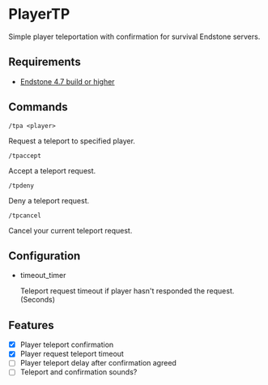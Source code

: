 # PlayerTP

Simple player teleportation with confirmation for survival Endstone servers.

## Requirements
- [Endstone 4.7 build or higher](https://github.com/EndstoneMC/endstone)

## Commands
`/tpa <player>`

Request a teleport to specified player.

`/tpaccept`

Accept a teleport request.

`/tpdeny`

Deny a teleport request.

`/tpcancel`

Cancel your current teleport request.

## Configuration

- timeout_timer
  
  Teleport request timeout if player hasn't responded the request. (Seconds)

## Features
- [x] Player teleport confirmation
- [x] Player request teleport timeout
- [ ] Player teleport delay after confirmation agreed
- [ ] Teleport and confirmation sounds?